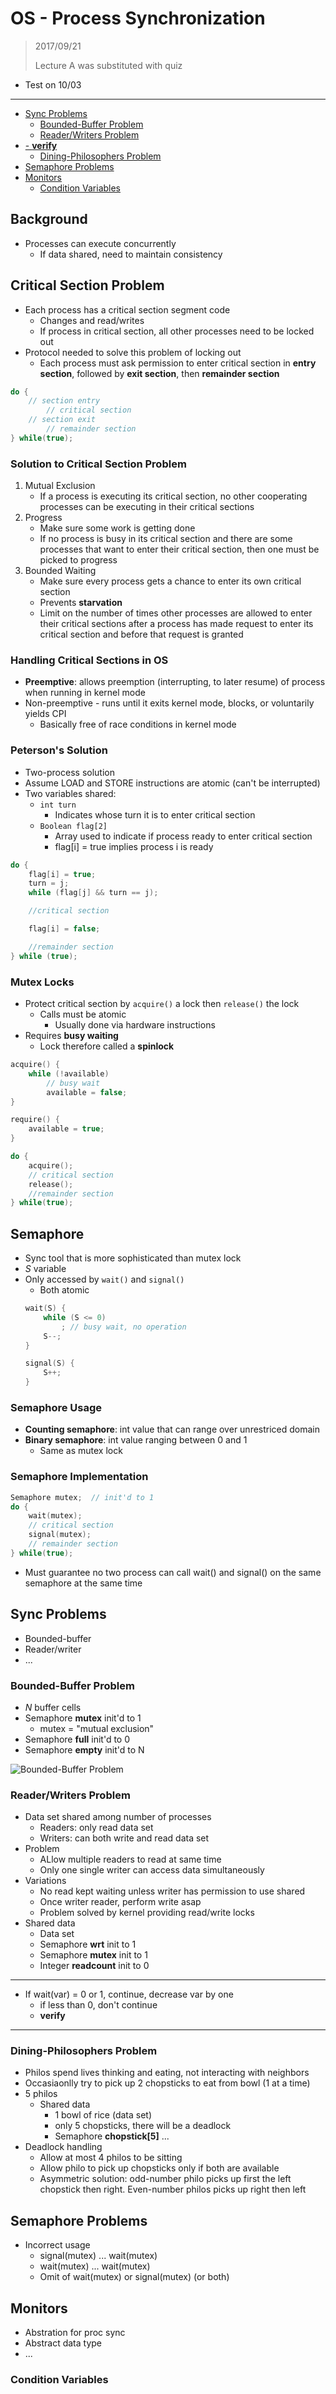 # OS - Process Synchronization

> 2017/09/21
>
> Lecture A was substituted with quiz

- Test on 10/03

---

<!-- vim-markdown-toc GFM -->
* [Sync Problems](#sync-problems)
	* [Bounded-Buffer Problem](#bounded-buffer-problem)
	* [Reader/Writers Problem](#readerwriters-problem)
* [- **verify**](#--verify)
	* [Dining-Philosophers Problem](#dining-philosophers-problem)
* [Semaphore Problems](#semaphore-problems)
* [Monitors](#monitors)
	* [Condition Variables](#condition-variables)

<!-- vim-markdown-toc -->

## Background

- Processes can execute concurrently
    - If data shared, need to maintain consistency

## Critical Section Problem

- Each process has a critical section segment code
    - Changes and read/writes
    - If process in critical section, all other processes need to be locked out
- Protocol needed to solve this problem of locking out
    - Each process must ask permission to enter critical section in **entry section**, followed by **exit section**, then **remainder section**

```c
do {
    // section entry
        // critical section
    // section exit
        // remainder section
} while(true);
```

### Solution to Critical Section Problem

1. Mutual Exclusion
    - If a process is executing its critical section, no other cooperating processes can be executing in their critical sections
2. Progress
    - Make sure some work is getting done
    - If no process is busy in its critical section and there are some processes that want to enter their critical section, then one must be picked to progress
3. Bounded Waiting
    - Make sure every process gets a chance to enter its own critical section
    - Prevents **starvation**
    - Limit on the number of times other processes are allowed to enter their critical sections after a process has made request to enter its critical section and before that request is granted

### Handling Critical Sections in OS

- **Preemptive**: allows preemption (interrupting, to later resume) of process when running in kernel mode
- Non-preemptive - runs until it exits kernel mode, blocks, or voluntarily yields CPI
    - Basically free of race conditions in kernel mode

### Peterson's Solution

- Two-process solution
- Assume LOAD and STORE instructions are atomic (can't be interrupted)
- Two variables shared:
    - `int turn`
        - Indicates whose turn it is to enter critical section
    - `Boolean flag[2]`
        - Array used to indicate if process ready to enter critical section
        - flag[i] = true implies process i is ready

```c
do {
    flag[i] = true;
    turn = j;
    while (flag[j] && turn == j);

    //critical section

    flag[i] = false;

    //remainder section
} while (true);
```

### Mutex Locks

- Protect critical section by `acquire()` a lock then `release()` the lock
    - Calls must be atomic
        - Usually done via hardware instructions
- Requires **busy waiting**
    - Lock therefore called a **spinlock**

```c
acquire() {
    while (!available)
        // busy wait
        available = false;
}

require() {
    available = true;
}
```

```c
do {
    acquire();
    // critical section
    release();
    //remainder section
} while(true);
```

## Semaphore

- Sync tool that is more sophisticated than mutex lock
- *S* variable
- Only accessed by `wait()` and `signal()`
    - Both atomic
    ```c
    wait(S) {
        while (S <= 0)
            ; // busy wait, no operation
        S--;
    }

    signal(S) {
        S++;
    }
    ```

### Semaphore Usage

- **Counting semaphore**: int value that can range over unrestriced domain
- **Binary semaphore**: int value ranging between 0 and 1
    - Same as mutex lock

### Semaphore Implementation

```c
Semaphore mutex;  // init'd to 1
do {
    wait(mutex);
    // critical section
    signal(mutex);
    // remainder section
} while(true);
```

- Must guarantee no two process can call wait() and signal() on the same semaphore at the same time

## Sync Problems

- Bounded-buffer
- Reader/writer
- ...

### Bounded-Buffer Problem

- *N* buffer cells
- Semaphore **mutex** init'd to 1
    - mutex = "mutual exclusion"
- Semaphore **full** init'd to 0
- Semaphore **empty** init'd to N

![Bounded-Buffer Problem](https://i.imgur.com/O7Xfi2t.png)

### Reader/Writers Problem

- Data set shared among number of processes
    - Readers: only read data set
    - Writers: can both write and read data set
- Problem
    - ALlow multiple readers to read at same time
    - Only one single writer can access data simultaneously
- Variations
    - No read kept waiting unless writer has permission to use shared
    - Once writer reader, perform write asap
    - Problem solved by kernel providing read/write locks
- Shared data
    - Data set
    - Semaphore **wrt** init to 1
    - Semaphore **mutex** init to 1
    - Integer **readcount** init to 0

---

- If wait(var) = 0 or 1, continue, decrease var by one
    - if less than 0, don't continue
    - **verify**

---

### Dining-Philosophers Problem

- Philos spend lives thinking and eating, not interacting with neighbors
- Occasiaonlly try to pick up 2 chopsticks to eat from bowl (1 at a time)
- 5 philos
    - Shared data
        - 1 bowl of rice (data set)
        - only 5 chopsticks, there will be a deadlock
        - Semaphore **chopstick[5]** ...
- Deadlock handling
    - Allow at most 4 philos to be sitting
    - Allow philo to pick up chopsticks only if both are available
    - Asymmetric solution: odd-number philo picks up first the left chopstick then right. Even-number philos picks up right then left

## Semaphore Problems

- Incorrect usage
    - signal(mutex) ... wait(mutex)
    - wait(mutex) ... wait(mutex)
    - Omit of wait(mutex) or signal(mutex) (or both)

## Monitors

- Abstration for proc sync
- Abstract data type
- ...

### Condition Variables

